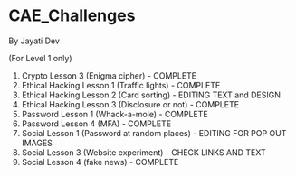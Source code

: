 # CAE_Challenges


By Jayati Dev

(For Level 1 only)

1. Crypto Lesson 3 (Enigma cipher)  - COMPLETE
2. Ethical Hacking Lesson 1 (Traffic lights) - COMPLETE
3. Ethical Hacking Lesson 2 (Card sorting) - EDITING TEXT and DESIGN
4. Ethical Hacking Lesson 3 (Disclosure or not) - COMPLETE
5. Password Lesson 1 (Whack-a-mole) - COMPLETE
6. Password Lesson 4 (MFA) - COMPLETE
7. Social Lesson 1 (Password at random places) - EDITING FOR POP OUT IMAGES
8. Social Lesson 3 (Website experiment) - CHECK LINKS AND TEXT
9. Social Lesson 4 (fake news) - COMPLETE

